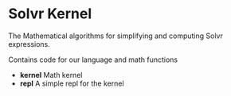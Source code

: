 # Solvr Kernel

The Mathematical algorithms for simplifying and computing Solvr expressions. 

Contains code for our language and math functions

 * **kernel** Math kernel
 * **repl** A simple repl for the kernel
 
 
